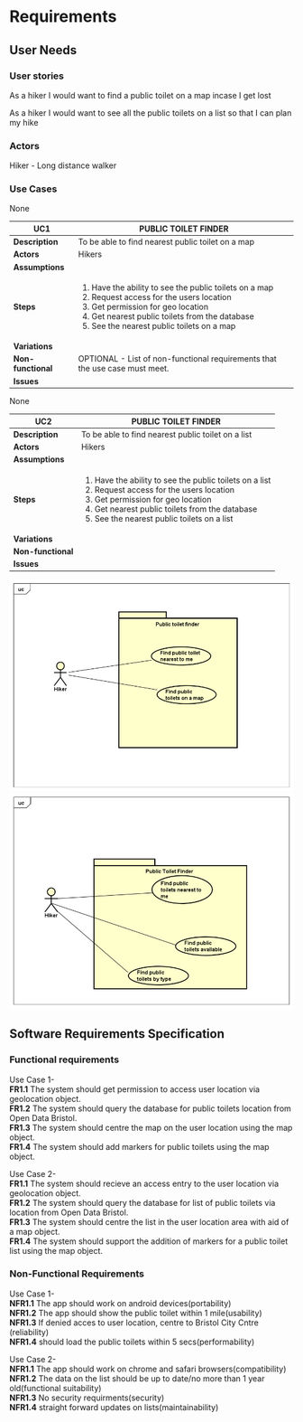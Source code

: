# Requirements

## User Needs

### User stories
As a hiker I would want to find a public toilet on a map incase I get lost

As a hiker I would want to see all the public toilets on a list so that I can plan my hike 

### Actors
Hiker - Long distance walker


### Use Cases

| UC1| PUBLIC TOILET FINDER| 
| -------------------------------------- | ------------------- |
| **Description** | To be able to find nearest public toilet on a map |
| **Actors** |Hikers|
| **Assumptions** | </td>None</tr>
| **Steps** |  <ol><li>Have the ability to see the public toilets on a map</li><li>Request access for the users location</li><li>Get permission for geo location</li><li>Get nearest public toilets from the database</li><li>See the nearest public toilets on a map</li><ol>|
| **Variations** |  |
| **Non-functional** |OPTIONAL - List of non-functional requirements that the use case must meet. |
| **Issues** | |

| UC2| PUBLIC TOILET FINDER| 
| -------------------------------------- | ------------------- |
| **Description** | To be able to find nearest public toilet on a list|
| **Actors** |Hikers|
| **Assumptions** | </td>None</tr>
| **Steps** |  <ol><li>Have the ability to see the public toilets on a list</li><li>Request access for the users location</li><li>Get permission for geo location</li><li>Get nearest public toilets from the database</li><li>See the nearest public toilets on a list</li><ol>|
| **Variations** |  |
| **Non-functional** | 
| **Issues** | |

![Insert your Use-Case Diagram Here](images/UseCaseDiagram0.png)
![Insert your Use-Case Diagram Here](images/UseCaseDiagram1.png)

## Software Requirements Specification
### Functional requirements 
Use Case 1-</br>
**FR1.1**    The system should get permission to access user location via geolocation object.</br>
**FR1.2**    The system should query the database for public toilets location from Open Data Bristol.</br>
**FR1.3**    The system should centre the map on the user location using the map object.</br>
**FR1.4**   The system should add markers for public toilets using the map object.</br>

Use Case 2-</br>
**FR1.1**   The system should recieve an access entry to the user location via geolocation object.</br>
**FR1.2**   The system should query the database for list of public toilets via location from Open Data Bristol.</br>
**FR1.3**   The system should centre the list in the user location area with aid of a map object.</br>
**FR1.4**   The system should support the addition of markers for a public toilet list using the map object.


### Non-Functional Requirements
Use Case 1-</br>
**NFR1.1**    The app should work on android devices(portability)</br>
**NFR1.2**    The app should show the public toilet within 1 mile(usability)</br>
**NFR1.3**    If denied acces to user location, centre to Bristol City Cntre (reliability)</br>
**NFR1.4**    should load the public toilets within 5 secs(performability)</br>


Use Case 2-</br>
**NFR1.1**    The app should work on chrome and safari browsers(compatibility)</br>
**NFR1.2**    The data on the list should be up to date/no more than 1 year old(functional suitability)</br>
**NFR1.3**    No security requirments(security)</br>
**NFR1.4**    straight forward updates on lists(maintainability)</br>
